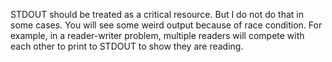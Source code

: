 STDOUT should be treated as a critical resource. But I do not do that in some cases. You will see some weird output because of race condition. For example, in a reader-writer problem, multiple readers will compete with each other to print to STDOUT to show they are reading. 
